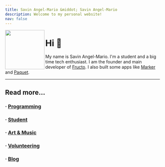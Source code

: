 ```yaml
---
title: Savin Angel-Mario &middot; Savin Angel-Mario
description: Welcome to my personal website!
nav: false
---
```


<img
	src="/profile.png"
	width="128"
	height="128"
	align="left"
/>

# Hi 👋

My name is Savin Angel-Mario. 
I'm a student and a big time tech enthusiast.
I am the founder and main developer of [Fructo](https://fructo.land).
I also built some apps like [Marker](https://marker.fructo.land) and [Paquet](https://paquet.shop).

****

## Read more...

### &middot; [Programming](/programming)
### &middot; [Student](/student)
### &middot; [Art & Music](/art-and-music)
### &middot; [Volunteering](/volunteering)
### &middot; [Blog](/blog)
